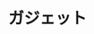 ---
title: "ガジェット"
description: "テクノロジーって最高～"
slug: "markdown"
image: "IMG_4085.JPEG"
style:
    background: "#6495ed"
    color: "#fff"
---